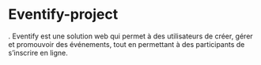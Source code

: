 # Eventify-project
. Eventify est une solution web qui permet à des utilisateurs de créer, gérer et promouvoir des événements, tout en permettant à des participants de s’inscrire en ligne.
